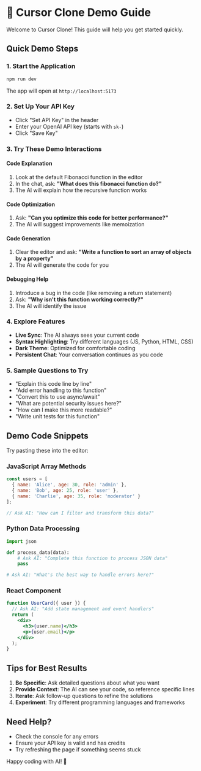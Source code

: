 # 🚀 Cursor Clone Demo Guide

Welcome to Cursor Clone! This guide will help you get started quickly.

## Quick Demo Steps

### 1. Start the Application
```bash
npm run dev
```
The app will open at `http://localhost:5173`

### 2. Set Up Your API Key
- Click "Set API Key" in the header
- Enter your OpenAI API key (starts with `sk-`)
- Click "Save Key"

### 3. Try These Demo Interactions

#### Code Explanation
1. Look at the default Fibonacci function in the editor
2. In the chat, ask: **"What does this fibonacci function do?"**
3. The AI will explain how the recursive function works

#### Code Optimization
1. Ask: **"Can you optimize this code for better performance?"**
2. The AI will suggest improvements like memoization

#### Code Generation
1. Clear the editor and ask: **"Write a function to sort an array of objects by a property"**
2. The AI will generate the code for you

#### Debugging Help
1. Introduce a bug in the code (like removing a return statement)
2. Ask: **"Why isn't this function working correctly?"**
3. The AI will identify the issue

### 4. Explore Features

- **Live Sync**: The AI always sees your current code
- **Syntax Highlighting**: Try different languages (JS, Python, HTML, CSS)
- **Dark Theme**: Optimized for comfortable coding
- **Persistent Chat**: Your conversation continues as you code

### 5. Sample Questions to Try

- "Explain this code line by line"
- "Add error handling to this function"
- "Convert this to use async/await"
- "What are potential security issues here?"
- "How can I make this more readable?"
- "Write unit tests for this function"

## Demo Code Snippets

Try pasting these into the editor:

### JavaScript Array Methods
```javascript
const users = [
  { name: 'Alice', age: 30, role: 'admin' },
  { name: 'Bob', age: 25, role: 'user' },
  { name: 'Charlie', age: 35, role: 'moderator' }
];

// Ask AI: "How can I filter and transform this data?"
```

### Python Data Processing
```python
import json

def process_data(data):
    # Ask AI: "Complete this function to process JSON data"
    pass

# Ask AI: "What's the best way to handle errors here?"
```

### React Component
```jsx
function UserCard({ user }) {
  // Ask AI: "Add state management and event handlers"
  return (
    <div>
      <h3>{user.name}</h3>
      <p>{user.email}</p>
    </div>
  );
}
```

## Tips for Best Results

1. **Be Specific**: Ask detailed questions about what you want
2. **Provide Context**: The AI can see your code, so reference specific lines
3. **Iterate**: Ask follow-up questions to refine the solutions
4. **Experiment**: Try different programming languages and frameworks

## Need Help?

- Check the console for any errors
- Ensure your API key is valid and has credits
- Try refreshing the page if something seems stuck

Happy coding with AI! 🎉